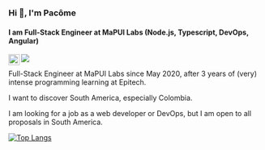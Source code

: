 ### Hi 👋, I'm Pacôme
#### I am Full-Stack Engineer at MaPUI Labs (Node.js, Typescript, DevOps, Angular)

<a href="https://www.linkedin.com/in/pacome-francon/">
  <img align="left" width="22px" src="https://raw.githubusercontent.com/peterthehan/peterthehan/master/assets/linkedin.svg" />
</a>

![](https://visitor-badge.glitch.me/badge?page_id=pacome.francon)

Full-Stack Engineer at MaPUI Labs since May 2020, after 3 years of (very) intense programming learning at Epitech.

I want to discover South America, especially Colombia.

I am looking for a job as a web developer or DevOps, but I am open to all proposals in South America. 

[![Top Langs](https://github-readme-stats.vercel.app/api/top-langs/?username=pacome35220)](https://github.com/anuraghazra/github-readme-stats)
